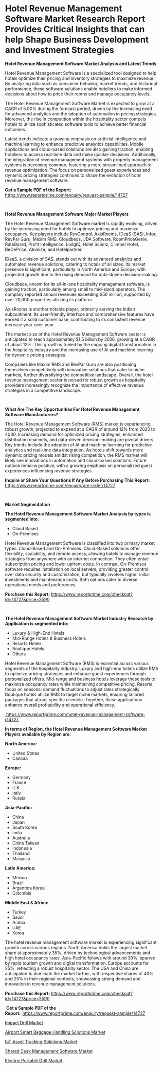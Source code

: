 <p><h1>Hotel Revenue Management Software Market Research Report Provides Critical Insights that can help Shape Business Development and Investment Strategies</h1></p><p><strong>Hotel Revenue Management Software Market Analysis and Latest Trends</strong></p>
<p><p>Hotel Revenue Management Software is a specialized tool designed to help hotels optimize their pricing and inventory strategies to maximize revenue. By analyzing data such as consumer behavior, market trends, and historical performance, these software solutions enable hoteliers to make informed decisions about how to price their rooms and manage occupancy levels.</p><p>The Hotel Revenue Management Software Market is expected to grow at a CAGR of 5.00% during the forecast period, driven by the increasing need for advanced analytics and the adoption of automation in pricing strategies. Moreover, the rise in competition within the hospitality sector compels hotels to utilize sophisticated software tools to achieve better financial outcomes.</p><p>Latest trends indicate a growing emphasis on artificial intelligence and machine learning to enhance predictive analytics capabilities. Mobile applications and cloud-based solutions are also gaining traction, enabling hoteliers to access real-time data and make quicker decisions. Additionally, the integration of revenue management systems with property management systems is becoming common, fostering a more streamlined approach to revenue optimization. The focus on personalized guest experiences and dynamic pricing strategies continues to shape the evolution of hotel revenue management software.</p></p>
<p><strong>Get a Sample PDF of the Report:&nbsp;</strong> <a href="https://www.reportprime.com/enquiry/request-sample/14727?utm_campaign=973&utm_medium=2&utm_source=Github&utm_content=ia&utm_term=29112024&utm_id=hotel-revenue-management-software">https://www.reportprime.com/enquiry/request-sample/14727</a></p>
<p>&nbsp;</p>
<p><strong>Hotel Revenue Management Software Major Market Players</strong></p>
<p><p>The Hotel Revenue Management Software market is rapidly evolving, driven by the increasing need for hotels to optimize pricing and maximize occupancy. Key players include RevControl, AxisRooms, IDeaS (SAS), Infor, RevPar Guru, Maxim RMS, Cloudbeds, JDA Software, RoomPriceGenie, RateBoard, Profit Intelligence, LodgIQ, Hotel Scienz, Climber Hotel, BeOnPrice, Atomize, and Hotelpartner.</p><p>IDeaS, a division of SAS, stands out with its advanced analytics and automated revenue solutions, catering to hotels of all sizes. Its market presence is significant, particularly in North America and Europe, with projected growth due to the rising demand for data-driven decision-making.</p><p>Cloudbeds, known for its all-in-one hospitality management software, is gaining traction, particularly among small to mid-sized operators. The company reported annual revenues exceeding $50 million, supported by over 20,000 properties utilizing its platform.</p><p>AxisRooms is another notable player, primarily serving the Indian subcontinent. Its user-friendly interface and comprehensive features have earned it a solid customer base, contributing to its consistent revenue increase year-over-year.</p><p>The market size of the Hotel Revenue Management Software sector is anticipated to reach approximately $1.5 billion by 2026, growing at a CAGR of about 12%. This growth is fueled by the ongoing digital transformation in the hospitality industry and the increasing use of AI and machine learning for dynamic pricing strategies.</p><p>Companies like Maxim RMS and RevPar Guru are also positioning themselves competitively with innovative solutions that cater to niche markets, further diversifying the competitive landscape. Overall, the hotel revenue management sector is poised for robust growth as hospitality providers increasingly recognize the importance of effective revenue strategies in a competitive landscape.</p></p>
<p>&nbsp;</p>
<p><strong>What Are The Key Opportunities For Hotel Revenue Management Software Manufacturers?</strong></p>
<p><p>The Hotel Revenue Management Software (RMS) market is experiencing robust growth, projected to expand at a CAGR of around 12% from 2023 to 2030. Increasing demand for optimized pricing strategies, enhanced distribution channels, and data-driven decision-making are pivotal drivers. Key trends include the adoption of AI and machine learning for predictive analytics and real-time data integration. As hotels shift towards more dynamic pricing models amidst rising competition, the RMS market will likely see innovations in automation and cloud-based solutions. Future outlook remains positive, with a growing emphasis on personalized guest experiences influencing revenue strategies.</p></p>
<p><strong>Inquire or Share Your Questions If Any Before Purchasing This Report:</strong> <a href="https://www.reportprime.com/enquiry/pre-order/14727?utm_campaign=973&utm_medium=2&utm_source=Github&utm_content=ia&utm_term=29112024&utm_id=hotel-revenue-management-software">https://www.reportprime.com/enquiry/pre-order/14727</a></p>
<p>&nbsp;</p>
<p><strong>Market Segmentation</strong></p>
<p><strong>The Hotel Revenue Management Software Market Analysis by types is segmented into:</strong></p>
<p><ul><li>Cloud Based</li><li>On-Premises</li></ul></p>
<p><p>Hotel Revenue Management Software is classified into two primary market types: Cloud-Based and On-Premises. Cloud-Based solutions offer flexibility, scalability, and remote access, allowing hotels to manage revenue strategies from anywhere with an internet connection. They often entail subscription pricing and lower upfront costs. In contrast, On-Premises software requires installation on local servers, providing greater control over data security and customization, but typically involves higher initial investments and maintenance costs. Both options cater to diverse operational needs and preferences.</p></p>
<p><strong>Purchase this Report:&nbsp;</strong><a href="https://www.reportprime.com/checkout?id=14727&price=3590&utm_campaign=973&utm_medium=2&utm_source=Github&utm_content=ia&utm_term=29112024&utm_id=hotel-revenue-management-software">https://www.reportprime.com/checkout?id=14727&price=3590</a></p>
<p>&nbsp;</p>
<p><strong>The Hotel Revenue Management Software Market Industry Research by Application is segmented into:</strong></p>
<p><ul><li>Luxury & High-End Hotels</li><li>Mid-Range Hotels & Business Hotels</li><li>Resorts Hotels</li><li>Boutique Hotels</li><li>Others</li></ul></p>
<p><p>Hotel Revenue Management Software (RMS) is essential across various segments of the hospitality industry. Luxury and high-end hotels utilize RMS to optimize pricing strategies and enhance guest experiences through personalized offers. Mid-range and business hotels leverage these tools to maximize occupancy rates while maintaining competitive pricing. Resorts focus on seasonal demand fluctuations to adjust rates strategically. Boutique hotels utilize RMS to target niche markets, ensuring tailored packages that attract specific clientele. Together, these applications enhance overall profitability and operational efficiency.</p></p>
<p><a href="https://www.reportprime.com/hotel-revenue-management-software-r14727?utm_campaign=973&utm_medium=2&utm_source=Github&utm_content=ia&utm_term=29112024&utm_id=hotel-revenue-management-software">&nbsp;https://www.reportprime.com/hotel-revenue-management-software-r14727</a></p>
<p><strong>In terms of Region, the Hotel Revenue Management Software Market Players available by Region are:</strong></p>
<p>
    <p> <strong> North America: </strong>
        <ul>
            <li>United States</li>
            <li>Canada</li>
        </ul>
        </p> 
    <p> <strong> Europe: </strong>
        <ul>
            <li>Germany</li>
            <li>France</li>
            <li>U.K.</li>
            <li>Italy</li>
            <li>Russia</li>
        </ul>
        </p> 
    <p> <strong> Asia-Pacific: </strong>
        <ul>
            <li>China</li>
            <li>Japan</li>
            <li>South Korea</li>
            <li>India</li>
            <li>Australia</li>
            <li>China Taiwan</li>
            <li>Indonesia</li>
            <li>Thailand</li>
            <li>Malaysia</li>
        </ul>
        </p> 
    <p> <strong> Latin America: </strong>
        <ul>
            <li>Mexico</li>
            <li>Brazil</li>
            <li>Argentina Korea</li>
            <li>Colombia</li>
        </ul>
        </p> 
    <p> <strong> Middle East & Africa: </strong>
        <ul>
            <li>Turkey</li>
            <li>Saudi</li>
            <li>Arabia</li>
            <li>UAE</li>
            <li>Korea</li>
        </ul>
    </p>
    </p>
<p><p>The hotel revenue management software market is experiencing significant growth across various regions. North America holds the largest market share at approximately 35%, driven by technological advancements and high hotel occupancy rates. Asia-Pacific follows with around 30%, spurred by rapid tourism growth and digital transformation. Europe accounts for 25%, reflecting a robust hospitality sector. The USA and China are anticipated to dominate the market further, with respective shares of 40% and 25% in their regional contexts, showcasing strong demand and innovation in revenue management solutions.</p></p>
<p><strong>Purchase this Report: </strong><a href="https://www.reportprime.com/checkout?id=14727&price=3590&utm_campaign=973&utm_medium=2&utm_source=Github&utm_content=ia&utm_term=29112024&utm_id=hotel-revenue-management-software">https://www.reportprime.com/checkout?id=14727&price=3590</a></p>
<p>&nbsp;<strong>Get a Sample PDF of the Report:&nbsp;&nbsp;</strong><a href="https://www.reportprime.com/enquiry/request-sample/14727?utm_campaign=973&utm_medium=2&utm_source=Github&utm_content=ia&utm_term=29112024&utm_id=hotel-revenue-management-software">https://www.reportprime.com/enquiry/request-sample/14727</a></p>
<p><strong></strong></p>
<p><p><a href="https://www.linkedin.com/pulse/impact-drill-market-size-share-analysis-growth-trends-cf1re?utm_campaign=973&utm_medium=2&utm_source=Github&utm_content=ia&utm_term=29112024&utm_id=hotel-revenue-management-software">Impact Drill Market</a></p><p><a href="https://github.com/castoriffic/Market-Research-Report-List-5/blob/main/airport-smart-baggage-handling-solutions-market.md?utm_campaign=973&utm_medium=2&utm_source=Github&utm_content=ia&utm_term=29112024&utm_id=hotel-revenue-management-software">Airport Smart Baggage Handling Solutions Market</a></p><p><a href="https://issuu.com/reportprime-2/docs/iot-asset-tracking-solutions-market-size-2030.pptx?utm_campaign=973&utm_medium=2&utm_source=Github&utm_content=ia&utm_term=29112024&utm_id=hotel-revenue-management-software">IoT Asset Tracking Solutions Market</a></p><p><a href="https://issuu.com/reportprime-2/docs/shared-desk-management-software-market-size-2030.p?utm_campaign=973&utm_medium=2&utm_source=Github&utm_content=ia&utm_term=29112024&utm_id=hotel-revenue-management-software">Shared Desk Management Software Market</a></p><p><a href="https://www.linkedin.com/pulse/electric-portable-drill-market-investigation-industry-evolution-sw4ne?utm_campaign=973&utm_medium=2&utm_source=Github&utm_content=ia&utm_term=29112024&utm_id=hotel-revenue-management-software">Electric Portable Drill Market</a></p></p>